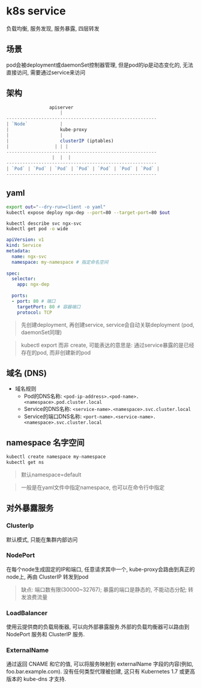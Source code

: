 # k8s service

负载均衡, 服务发现, 服务暴露, 四层转发

## 场景

pod会被deployment或daemonSet控制器管理, 但是pod的ip是动态变化的, 无法直接访问, 需要通过service来访问

## 架构

```js
                apiserver
                    |
--------------------------------------------------------
| `Node`            |                                
|                   kube-proxy
|                   |
|                   clusterIP (iptables)                  
|                 | | |
--------------------------------------------------------
                 |  |  |
--------------------------------------------------------
| `Pod` | `Pod` | `Pod` | `Pod` | `Pod` | `Pod` | `Pod` |
--------------------------------------------------------
```

## yaml

```sh
export out="--dry-run=client -o yaml"
kubectl expose deploy ngx-dep --port=80 --target-port=80 $out

kubectl describe svc ngx-svc
kubectl get pod -o wide
```

```yaml
apiVersion: v1
kind: Service
metadata:
  name: ngx-svc
  namespace: my-namespace # 指定命名空间
  
spec:
  selector:
    app: ngx-dep
    
  ports:
  - port: 80 # 端口
    targetPort: 80 # 容器端口
    protocol: TCP
```

> 先创建deployment, 再创建service, service会自动关联deployment (pod, daemonSet同理)

> kubectl export 而非 create, 可能表达的意思是: 通过service暴露的是已经存在的pod, 而非创建新的pod

## 域名 (DNS)

- 域名规则
  - Pod的DNS名称: `<pod-ip-address>.<pod-name>.<namespace>.pod.cluster.local`
  - Service的DNS名称: `<service-name>.<namespace>.svc.cluster.local`
  - Service的端口DNS名称: `<port-name>.<service-name>.<namespace>.svc.cluster.local`

## namespace 名字空间

```sh
kubectl create namespace my-namespace
kubectl get ns
```

> 默认namespace=default

> 一般是在yaml文件中指定namespace, 也可以在命令行中指定

## 对外暴露服务

### ClusterIp

默认模式, 只能在集群内部访问

### NodePort

在每个node生成固定的IP和端口, 任意请求其中一个, kube-proxy会路由到真正的node上, 再由 ClusterIP 转发到pod

> 缺点: 端口数有限(30000~32767); 暴露的端口是静态的, 不能动态分配; 转发浪费流量

### LoadBalancer

使用云提供商的负载局衡器, 可以向外部暴露服务.外部的负载均衡器可以路由到 NodePort 服务和 ClusterIP 服务.

### ExternalName

通过返回 CNAME 和它的值, 可以将服务映射到 externalName 字段的内容(例如,  foo.bar.example.com). 没有任何类型代理被创建, 这只有 Kubernetes 1.7 或更高版本的 kube-dns 才支持.
